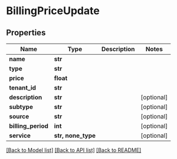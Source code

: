 # BillingPriceUpdate


## Properties
Name | Type | Description | Notes
------------ | ------------- | ------------- | -------------
**name** | **str** |  | 
**type** | **str** |  | 
**price** | **float** |  | 
**tenant_id** | **str** |  | 
**description** | **str** |  | [optional] 
**subtype** | **str** |  | [optional] 
**source** | **str** |  | [optional] 
**billing_period** | **int** |  | [optional] 
**service** | **str, none_type** |  | [optional] 

[[Back to Model list]](../README.md#documentation-for-models) [[Back to API list]](../README.md#documentation-for-api-endpoints) [[Back to README]](../README.md)


